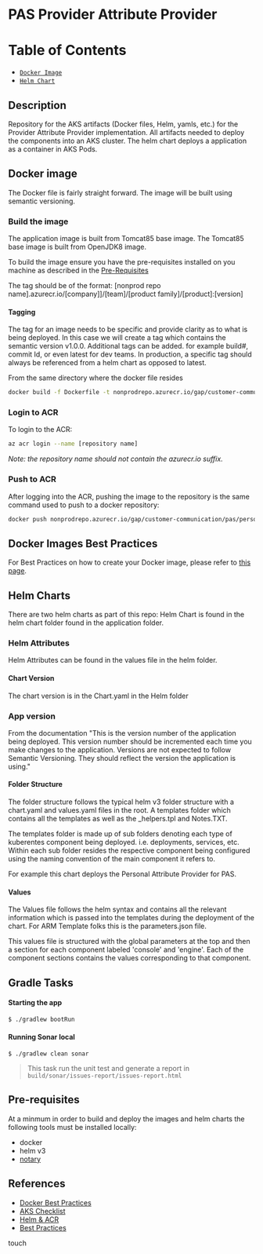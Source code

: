 # PAS Provider Attribute Provider

# Table of Contents

- [`Docker Image`](#Docker-images)
- [`Helm Chart`](#helm-chart)

## Description
Repository for the AKS artifacts (Docker files, Helm, yamls, etc.) for the Provider Attribute Provider implementation. All artifacts needed to deploy the components into an AKS cluster. The helm chart deploys a application as a container in AKS Pods.


## Docker image
The Docker file is fairly straight forward. The image will be built using semantic versioning.


### Build the image

The application image is built from Tomcat85 base image. The Tomcat85 base image is built from OpenJDK8 image.

To build the image ensure you have the pre-requisites installed on you machine as described in the [Pre-Requisites](##pre-requisites)

The tag should be of the format:
[nonprod repo name].azurecr.io/[company]]/[team]/[product family]/[product]:[version]

#### Tagging
The tag for an image needs to be specific and provide clarity as to what is being deployed. In this case we will create a tag which contains the semantic version v1.0.0. Additional tags can be added. for example build#, commit Id, or even latest for dev teams. In production, a specific tag should always be referenced from a helm chart as opposed to latest.

From the same directory where the docker file resides

```sh
docker build -f Dockerfile -t nonprodrepo.azurecr.io/gap/customer-communication/pas/personal-attribute-provider:v1.0.0 .
```

### Login to ACR

To login to the ACR:

```sh
az acr login --name [repository name] 
```

_Note: the repository name should not contain the azurecr.io suffix._


### Push to ACR
After logging into the ACR, pushing the image to the repository is the same command used to push to a docker repository:

```sh
docker push nonprodrepo.azurecr.io/gap/customer-communication/pas/personal-attribute-provider:v1.0.0
```

## Docker Images Best Practices
For Best Practices on how to create your Docker image, please refer to [this page](https://github.gapinc.com/Gap-AKS-Pilot/platform-base-images/blob/master/BEST_PRACTICES.md).


## Helm Charts
There are two helm charts as part of this repo:
Helm Chart is found in the helm chart folder found in the application folder.


### Helm Attributes
Helm Attributes can be found in the values file in the helm folder.


#### Chart Version
The chart version is in the Chart.yaml in the Helm folder

### App version
From the documentation "This is the version number of the application being deployed. This version number should be incremented each time you make changes to the application. Versions are not expected to  follow Semantic Versioning. They should reflect the version the application is using."


#### Folder Structure
The folder structure follows the typical helm v3 folder structure with a chart.yaml and values.yaml files in the root. A templates folder which contains all the templates as well as the _helpers.tpl and Notes.TXT. 

The templates folder is made up of sub folders denoting each type of kuberentes component being deployed. i.e. deployments, services, etc. Within each sub folder resides the respective component being configured using the naming convention of the main component it refers to.

For example this chart deploys the Personal Attribute Provider for PAS. 

#### Values
The Values file follows the helm syntax and contains all the relevant information which is passed into the templates during the deployment of the chart. For ARM Template folks this is the parameters.json file.

This values file is structured with the global parameters at the top and then a section for each component labeled 'console' and 'engine'. Each of the component sections contains the values corresponding to that component.

## Gradle Tasks

#### Starting the app
``` bash
$ ./gradlew bootRun
```
#### Running Sonar local
```
$ ./gradlew clean sonar
```
> This task run the unit test and generate a report in `build/sonar/issues-report/issues-report.html`


## Pre-requisites
At a minmum in order to build and deploy the images and helm charts the following tools must be installed locally:

* docker 
* helm v3
* [notary](https://github.com/theupdateframework/notary/releases/tag/v0.6.1)



## References
* [Docker Best Practices](https://docs.docker.com/develop/develop-images/dockerfile_best-practices/)
* [AKS Checklist](https://www.the-aks-checklist.com/)
* [Helm & ACR](https://docs.microsoft.com/en-us/cli/azure/acr/helm?view=azure-cli-latest)
* [Best Practices](https://snyk.io/blog/10-docker-image-security-best-practices/?ref=akschecklist)

touch
